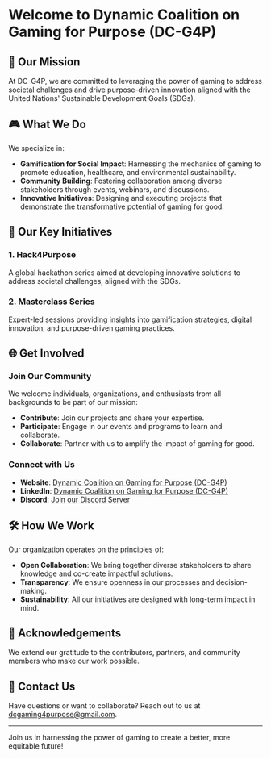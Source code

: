 # Welcome to Dynamic Coalition on Gaming for Purpose (DC-G4P)

## 🌟 Our Mission
At DC-G4P, we are committed to leveraging the power of gaming to address societal challenges and drive purpose-driven innovation aligned with the United Nations' Sustainable Development Goals (SDGs).

## 🎮 What We Do
We specialize in:

- **Gamification for Social Impact**: Harnessing the mechanics of gaming to promote education, healthcare, and environmental sustainability.
- **Community Building**: Fostering collaboration among diverse stakeholders through events, webinars, and discussions.
- **Innovative Initiatives**: Designing and executing projects that demonstrate the transformative potential of gaming for good.

## 🚀 Our Key Initiatives

### 1. Hack4Purpose
A global hackathon series aimed at developing innovative solutions to address societal challenges, aligned with the SDGs.

### 2. Masterclass Series
Expert-led sessions providing insights into gamification strategies, digital innovation, and purpose-driven gaming practices.

## 🌐 Get Involved

### Join Our Community
We welcome individuals, organizations, and enthusiasts from all backgrounds to be part of our mission:

- **Contribute**: Join our projects and share your expertise.
- **Participate**: Engage in our events and programs to learn and collaborate.
- **Collaborate**: Partner with us to amplify the impact of gaming for good.

### Connect with Us
- **Website**: [Dynamic Coalition on Gaming for Purpose (DC-G4P)](https://intgovforum.org/en/content/dynamic-coalition-on-gaming-for-purpose-dc-g4p)
- **LinkedIn**: [Dynamic Coalition on Gaming for Purpose (DC-G4P)](https://www.linkedin.com/company/gaming-for-purpose)
- **Discord**: [Join our Discord Server](https://discord.gg/6yyR6EtUS7)

## 🛠️ How We Work
Our organization operates on the principles of:

- **Open Collaboration**: We bring together diverse stakeholders to share knowledge and co-create impactful solutions.
- **Transparency**: We ensure openness in our processes and decision-making.
- **Sustainability**: All our initiatives are designed with long-term impact in mind.

## 🤝 Acknowledgements
We extend our gratitude to the contributors, partners, and community members who make our work possible.

## 📧 Contact Us
Have questions or want to collaborate? Reach out to us at [dcgaming4purpose@gmail.com](mailto:dcgaming4purpose@gmail.com).

---
Join us in harnessing the power of gaming to create a better, more equitable future!
